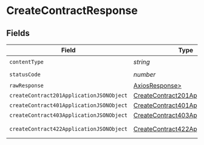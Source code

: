 # CreateContractResponse


## Fields

| Field                                                                                           | Type                                                                                            | Required                                                                                        | Description                                                                                     |
| ----------------------------------------------------------------------------------------------- | ----------------------------------------------------------------------------------------------- | ----------------------------------------------------------------------------------------------- | ----------------------------------------------------------------------------------------------- |
| `contentType`                                                                                   | *string*                                                                                        | :heavy_check_mark:                                                                              | N/A                                                                                             |
| `statusCode`                                                                                    | *number*                                                                                        | :heavy_check_mark:                                                                              | N/A                                                                                             |
| `rawResponse`                                                                                   | [AxiosResponse>](https://axios-http.com/docs/res_schema)                                        | :heavy_minus_sign:                                                                              | N/A                                                                                             |
| `createContract201ApplicationJSONObject`                                                        | [CreateContract201ApplicationJSON](../../models/operations/createcontract201applicationjson.md) | :heavy_minus_sign:                                                                              | Created                                                                                         |
| `createContract401ApplicationJSONObject`                                                        | [CreateContract401ApplicationJSON](../../models/operations/createcontract401applicationjson.md) | :heavy_minus_sign:                                                                              | Unauthenticated                                                                                 |
| `createContract403ApplicationJSONObject`                                                        | [CreateContract403ApplicationJSON](../../models/operations/createcontract403applicationjson.md) | :heavy_minus_sign:                                                                              | Forbidden                                                                                       |
| `createContract422ApplicationJSONObject`                                                        | [CreateContract422ApplicationJSON](../../models/operations/createcontract422applicationjson.md) | :heavy_minus_sign:                                                                              | Invalid data posted                                                                             |